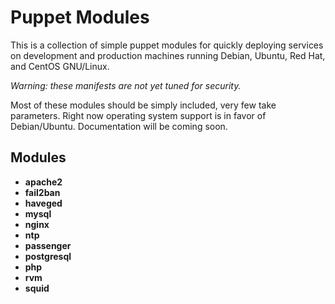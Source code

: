 # Puppet Modules
This is a collection of simple puppet modules for quickly deploying
services on development and production machines running Debian,
Ubuntu, Red Hat, and CentOS GNU/Linux.

*Warning: these manifests are not yet tuned for security.*

Most of these modules should be simply included, very few take
parameters. Right now operating system support is in favor of
Debian/Ubuntu. Documentation will be coming soon.

## Modules ##
* __apache2__
* __fail2ban__
* __haveged__
* __mysql__
* __nginx__
* __ntp__
* __passenger__
* __postgresql__
* __php__
* __rvm__
* __squid__
